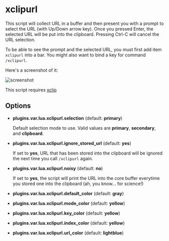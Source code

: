 xclipurl
========

This script will collect URL in a buffer and then present you with a prompt
to select the URL (with Up/Down arrow key). Once you pressed Enter,
the selected URL will be put into the clipboard. Pressing Ctrl-C will cancel
the URL selection.

To be able to see the prompt and the selected URL, you must first add item
`xclipurl` into a bar. You might also want to bind a key for command `/xclipurl`.

Here's a screenshot of it:

![screenshot][]

This script requires [xclip][]

[xclip]: http://sourceforge.net/projects/xclip/
[screenshot]: http://i.imgur.com/IvSxwMx.png

Options
-------

- **plugins.var.lua.xclipurl.selection** (default: **primary**)

  Default selection mode to use. Valid values are **primary**, **secondary**, and
  **clipboard**.

- **plugins.var.lua.xclipurl.ignore_stored_url** (default: **yes**)

  If set to **yes**, URL that has been stored into the clipboard will be
  ignored the next time you call `/xclipurl` again.

- **plugins.var.lua.xclipurl.noisy** (default: **no**)

  If set to **yes**, the script will print the URL into the core buffer
  everytime you stored one into the clipboard (ah, you know... for science!)

- **plugins.var.lua.xclipurl.default_color** (default: **gray**)
- **plugins.var.lua.xclipurl.mode_color** (default: **yellow**)
- **plugins.var.lua.xclipurl.key_color** (default: **yellow**)
- **plugins.var.lua.xclipurl.index_color** (default: **yellow**)
- **plugins.var.lua.xclipurl.url_color** (default: **lightblue**)

